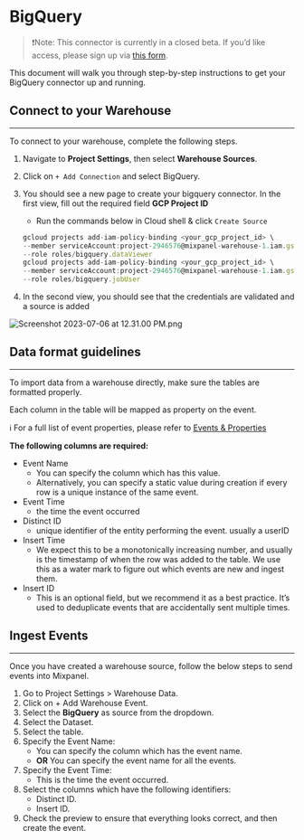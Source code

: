 # BigQuery

> ❗Note: This connector is currently in a closed beta. If you’d like access, please sign up via [this form](https://forms.gle/PctmA2fZvwdpCRGY6).

This document will walk you through step-by-step instructions to get your BigQuery connector up and running.

## Connect to your Warehouse

---

To connect to your warehouse, complete the following steps.

1. Navigate to **Project Settings**, then select **Warehouse Sources**.
2. Click on `+ Add Connection` and select BigQuery.
3. You should see a new page to create your bigquery connector. In the first view, fill out the required field **GCP Project ID** 
    - Run the commands below in Cloud shell & click  `Create Source`
    
    ```jsx
    gcloud projects add-iam-policy-binding <your_gcp_project_id> \
    --member serviceAccount:project-2946576@mixpanel-warehouse-1.iam.gserviceaccount.com \
    --role roles/bigquery.dataViewer
    gcloud projects add-iam-policy-binding <your_gcp_project_id> \
    --member serviceAccount:project-2946576@mixpanel-warehouse-1.iam.gserviceaccount.com \
    --role roles/bigquery.jobUser
    ```
    
4. In the second view, you should see that the credentials are validated and a source is added 

![Screenshot 2023-07-06 at 12.31.00 PM.png](BigQuery%20fdc7935f1e4d44349f186d692ef99906/Screenshot_2023-07-06_at_12.31.00_PM.png)

## Data format guidelines

---

To import data from a warehouse directly, make sure the tables are formatted properly.

Each column in the table will be mapped as property on the event. 

ℹ️ For a full list of event properties, please refer to [Events & Properties](https://docs.mixpanel.com/docs/tracking/reference/default-properties#event-properties)

**The following columns are required:** 

- Event Name
    - You can specify the column which has this value.
    - Alternatively, you can specify a static value during creation if every row is a unique instance of the same event.
- Event Time
    - the time the event occurred
- Distinct ID
    - unique identifier of the entity performing the event. usually a userID
- Insert Time
    - We expect this to be a monotonically increasing number, and usually is the timestamp of when the row was added to the table. We use this as a water mark to figure out which events are new and ingest them.
- Insert ID
    - This is an optional field, but we recommend it as a best practice. It’s used to deduplicate events that are accidentally sent multiple times.

## **Ingest Events**

---

Once you have created a warehouse source, follow the below steps to send events into Mixpanel.

1. Go to Project Settings > Warehouse Data.
2. Click on + Add Warehouse Event.
3. Select the **BigQuery** as source from the dropdown.
4. Select the Dataset.
5. Select the table.
6. Specify the Event Name:
    - You can specify the column which has the event name.
    - **OR** You can specify the event name for all the events.
7. Specify the Event Time:
    - This is the time the event occurred.
8. Select the columns which have the following identifiers:
    - Distinct ID.
    - Insert ID.
9. Check the preview to ensure that everything looks correct, and then create the event.